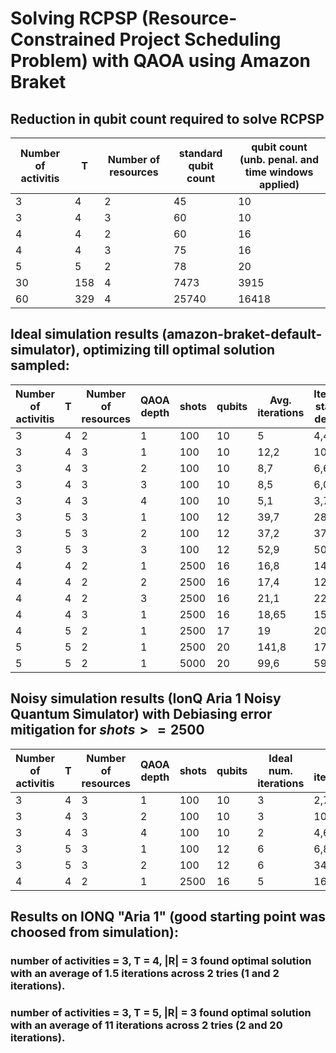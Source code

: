 # Solving RCPSP (Resource-Constrained Project Scheduling Problem) with QAOA using Amazon Braket
## Reduction in qubit count required to solve RCPSP
| Number of activitis | T   | Number of resources | standard qubit count | qubit count (unb. penal. and time windows applied) |
|---------------------|-----|---------------------|----------------------|----------------------------------------------------|
| 3                   | 4   | 2                   | 45                   | 10                                                 |
| 3                   | 4   | 3                   | 60                   | 10                                                 |
| 4                   | 4   | 2                   | 60                   | 16                                                 |
| 4                   | 4   | 3                   | 75                   | 16                                                 |
| 5                   | 5   | 2                   | 78                   | 20                                                 |
| 30                  | 158 | 4                   | 7473                 | 3915                                               |
| 60                  | 329 | 4                   | 25740                | 16418                                              |
## Ideal simulation results (amazon-braket-default-simulator), optimizing till optimal solution sampled:
| Number of activitis | T | Number of resources | QAOA depth | shots | qubits      | Avg. iterations | Iterations standard deviation |
|---------------------|---|---------------------|------------|-------|-------------|-----------------|-------------------------------|
| 3                   | 4 | 2                   | 1          | 100   | 10          | 5               | 4,4                           |
| 3                   | 4 | 3                   | 1          | 100   | 10          | 12,2            | 10,6                          |
| 3                   | 4 | 3                   | 2          | 100   | 10          | 8,7             | 6,6                           |
| 3                   | 4 | 3                   | 3          | 100   | 10          | 8,5             | 6,05                          |
| 3                   | 4 | 3                   | 4          | 100   | 10          | 5,1             | 3,7                           |
| 3                   | 5 | 3                   | 1          | 100   | 12          | 39,7            | 28,73                         |
| 3                   | 5 | 3                   | 2          | 100   | 12          | 37,2            | 37,8                          |
| 3                   | 5 | 3                   | 3          | 100   | 12          | 52,9            | 50,9                          |
| 4                   | 4 | 2                   | 1          | 2500  | 16          | 16,8            | 14,14                         |
| 4                   | 4 | 2                   | 2          | 2500  | 16          | 17,4            | 12,53                         |
| 4                   | 4 | 2                   | 3          | 2500  | 16          | 21,1            | 22,03                         |
| 4                   | 4 | 3                   | 1          | 2500  | 16          | 18,65           | 15,65                         |
| 4                   | 5 | 2                   | 1          | 2500  | 17          | 19              | 20,6                          |
| 5                   | 5 | 2                   | 1          | 2500  | 20          | 141,8           | 174,02                        |
| 5                   | 5 | 2                   | 1          | 5000  | 20          | 99,6            | 59,65                         |
## Noisy simulation results (IonQ Aria 1 Noisy Quantum Simulator) with Debiasing error mitigation for $shots>=2500$
| Number of activitis | T | Number of resources | QAOA depth | shots | qubits      | Ideal num. iterations | Avg. iterations | Iterations standard deviation |
|---------------------|---|---------------------|------------|-------|-------------|-----------------------|-----------------|-------------------------------|
| 3                   | 4 | 3                   | 1          | 100   | 10          | 3                     | 2,7             | 1,9                           |
| 3                   | 4 | 3                   | 2          | 100   | 10          | 3                     | 10,9            | 7,36                          |
| 3                   | 4 | 3                   | 4          | 100   | 10          | 2                     | 4,6             | 2,65                          |
| 3                   | 5 | 3                   | 1          | 100   | 12          | 6                     | 6,8             | 2,03                          |
| 3                   | 5 | 3                   | 2          | 100   | 12          | 6                     | 34,4            | 39,9                          |
| 4                   | 4 | 2                   | 1          | 2500  | 16          | 5                     | 16,4            | 7,9                           |
## Results on IONQ "Aria 1" (good starting point was choosed from simulation): 
### number of activities = 3, T = 4, |R| = 3 found optimal solution with an average of 1.5 iterations across 2 tries (1 and 2 iterations).
### number of activities = 3, T = 5, |R| = 3 found optimal solution with an average of 11 iterations across 2 tries (2 and 20 iterations).
